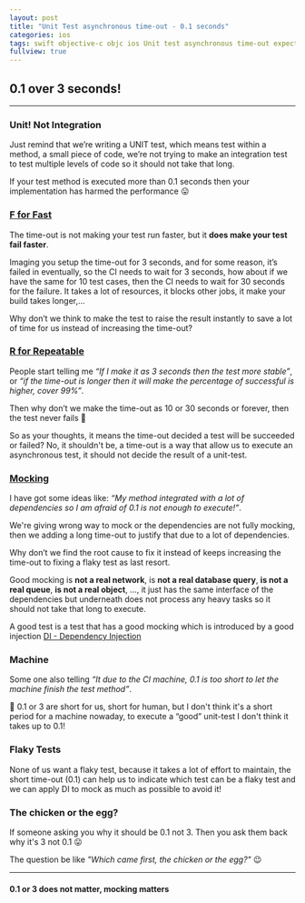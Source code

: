 ```yaml
---
layout: post
title: "Unit Test asynchronous time-out - 0.1 seconds"
categories: ios
tags: swift objective-c objc ios Unit test asynchronous time-out expectation
fullview: true
---
```

## 0.1 over 3 seconds!

---------------

### Unit! Not Integration
Just remind that we’re writing a UNIT test, which means test within a method, a small piece of code, we’re not trying to make an integration test to test multiple levels of code so it should not take that long.

If your test method is executed more than 0.1 seconds then your implementation has harmed the performance 😛

### [F for Fast](https://pragprog.com/magazines/2012-01/unit-tests-are-first)
The time-out is not making your test run faster, but it **does make your test fail faster**.

Imaging you setup the time-out for 3 seconds, and for some reason, it’s failed in eventually, so the CI needs to wait for 3 seconds, how about if we have the same for 10 test cases, then the CI needs to wait for 30 seconds for the failure. It takes a lot of resources, it blocks other jobs, it make your build takes longer,…

Why don’t we think to make the test to raise the result instantly to save a lot of time for us instead of increasing the time-out?

### [R for Repeatable](https://pragprog.com/magazines/2012-01/unit-tests-are-first)
People start telling me *“If I make it as 3 seconds then the test more stable”*, or *“if the time-out is longer then it will make the percentage of successful is higher, cover 99%”*. 

Then why don’t we make the time-out as 10 or 30 seconds or forever, then the test never fails 🤔

So as your thoughts, it means the time-out decided a test will be succeeded or failed? No, it shouldn't be, a time-out is a way that allow us to execute an asynchronous test, it should not decide the result of a unit-test. 

### [Mocking](https://geek-is-stupid.github.io/2019-04-03-mocking-for-test-in-ios-development/)
I have got some ideas like: *“My method integrated with a lot of dependencies so I am afraid of 0.1 is not enough to execute!”*.

We're giving wrong way to mock or the dependencies are not fully mocking, then we adding a long time-out to justify that due to a lot of dependencies.

Why don’t we find the root cause to fix it instead of keeps increasing the time-out to fixing a flaky test as last resort. 

Good mocking is **not a real network**, is **not a real database query**, **is not a real queue**, **is not a real object**, …, it just has the same interface of the dependencies but underneath does not process any heavy tasks so it should not take that long to execute. 

A good test is a test that has a good mocking which is introduced by a good injection [DI - Dependency Injection](https://www.objc.io/issues/15-testing/dependency-injection/)

### Machine
Some one also telling *“It due to the CI machine, 0.1 is too short to let the machine finish the test method”*. 

🤔 0.1 or 3 are short for us, short for human, but I don't think it's a short period for a machine nowaday, to execute a “good” unit-test I don't think it takes up to 0.1! 

### Flaky Tests
None of us want a flaky test, because it takes a lot of effort to maintain, the short time-out (0.1) can help us to indicate which test can be a flaky test and we can apply DI to mock as much as possible to avoid it! 


### The chicken or the egg?
If someone asking you why it should be 0.1 not 3. Then you ask them back why it's 3 not 0.1 😛

The question be like *"Which came first, the chicken or the egg?"* 😉

---------------

#### 0.1 or 3 does not matter, mocking matters


